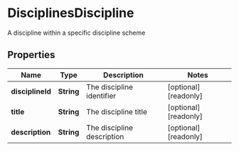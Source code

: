 

# DisciplinesDiscipline

A discipline within a specific discipline scheme
## Properties

Name | Type | Description | Notes
------------ | ------------- | ------------- | -------------
**disciplineId** | **String** | The discipline identifier |  [optional] [readonly]
**title** | **String** | The discipline title |  [optional] [readonly]
**description** | **String** | The discipline description |  [optional] [readonly]



